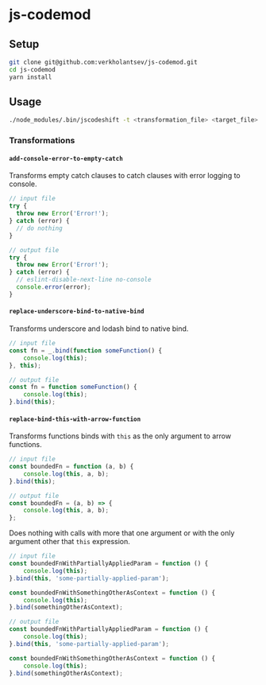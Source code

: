 # js-codemod

## Setup

```sh
git clone git@github.com:verkholantsev/js-codemod.git
cd js-codemod
yarn install
```

## Usage

```sh
./node_modules/.bin/jscodeshift -t <transformation_file> <target_file>
```

### Transformations

#### `add-console-error-to-empty-catch`

Transforms empty catch clauses to catch clauses with error logging to console.

```js
// input file
try {
  throw new Error('Error!');
} catch (error) {
  // do nothing
}

// output file
try {
  throw new Error('Error!');
} catch (error) {
  // eslint-disable-next-line no-console
  console.error(error);
}
```


#### `replace-underscore-bind-to-native-bind`

Transforms underscore and lodash bind to native bind.

```js
// input file
const fn = _.bind(function someFunction() {
    console.log(this);
}, this);

// output file
const fn = function someFunction() {
    console.log(this);
}.bind(this);
```

#### `replace-bind-this-with-arrow-function`

Transforms functions binds with `this` as the only argument to arrow functions.

```js
// input file
const boundedFn = function (a, b) {
    console.log(this, a, b);
}.bind(this);

// output file
const boundedFn = (a, b) => {
    console.log(this, a, b);
};
```

Does nothing with calls with more that one argument or with the only argument other that `this` expression.

```js
// input file
const boundedFnWithPartiallyAppliedParam = function () {
    console.log(this);
}.bind(this, 'some-partially-applied-param');

const boundedFnWithSomethingOtherAsContext = function () {
    console.log(this);
}.bind(somethingOtherAsContext);

// output file
const boundedFnWithPartiallyAppliedParam = function () {
    console.log(this);
}.bind(this, 'some-partially-applied-param');

const boundedFnWithSomethingOtherAsContext = function () {
    console.log(this);
}.bind(somethingOtherAsContext);
```
